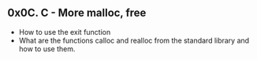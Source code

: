 ## 0x0C. C - More malloc, free

- How to use the exit function
- What are the functions calloc and realloc from the standard library and how to use them.


